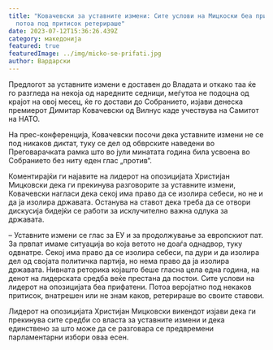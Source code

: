 ```yaml
---
title: "Ковачевски за уставните измени: Сите услови на Мицкоски беа прифатени,
  потоа под притисок ретерираше"
date: 2023-07-12T15:36:26.439Z
category: македонија
featured: true
featuredImage: ../img/micko-se-prifati.jpg
author: Вардарски
---
```

<!--StartFragment-->

Предлогот за уставните измени е доставен до Владата и откако таа ќе го разгледа на некоја од наредните седници, меѓутоа не подоцна од крајот на овој месец, ќе го достави до Собранието, изјави денеска премиерот Димитар Ковачевски од Вилнус каде учествува на Самитот на НАТО.

На прес-конференција, Ковачевски посочи дека уставните измени не се под никаков диктат, туку се дел од обврските наведени во Преговарачката рамка што во јули минатата година била усвоена во Собранието без ниту еден глас „против“.

Коментирајќи ги најавите на лидерот на опозицијата Христијан Мицковски дека ги прекинува разговорите за уставните измени, Ковачевски нагласи дека секој има право да се изолира себеси, но не и да ја изолира државата. Останува на ставот дека треба да се отвори дискусија бидејќи се работи за исклучително важна одлука за државата.

– Уставните измени се глас за ЕУ и за продолжување за европскиот пат. За првпат имаме ситуација во која ветото не доаѓа однадвор, туку одвнатре. Секој има право да се изолира себеси, па дури и да изолира дел од својата политичка партија, но нема право да ја изолира државата. Нивната реторика којашто беше гласна цела една година, на денот на лидерската средба веќе престана да постои. Сите услови на лидерот на опозицијата беа прифатени. Потоа веројатно под некаков притисок, внатрешен или не знам каков, ретерираше во своите ставови.

Лидерот на опозицијата Христијан Мицковски викендот изјави дека ги прекинува сите средби со власта за уставните измени и дека единствено за што може да се разговара се предвремени парламентарни избори оваа есен.

<!--EndFragment-->